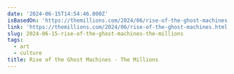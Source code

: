 ```yaml
---
date: '2024-06-15T14:54:46.000Z'
isBasedOn: 'https://themillions.com/2024/06/rise-of-the-ghost-machines.html'
link: 'https://themillions.com/2024/06/rise-of-the-ghost-machines.html'
slug: 2024-06-15-rise-of-the-ghost-machines-the-millions
tags:
  - art
  - culture
title: Rise of the Ghost Machines - The Millions
---
```

 
